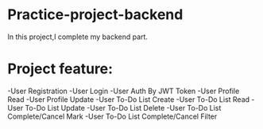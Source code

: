 # Practice-project-backend
 In this project,I complete my backend part.

 # Project feature:
 -User Registration
 -User Login
 -User Auth By JWT Token
 -User Profile Read
 -User Profile Update
 -User To-Do List Create
 -User To-Do List Read
 -User To-Do List Update
 -User To-Do List Delete
 -User To-Do List Complete/Cancel Mark
 -User To-Do List Complete/Cancel Filter
